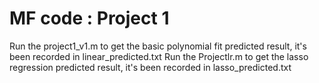 # MF code : Project 1
Run the project1_v1.m to get the basic polynomial fit predicted result, it's been recorded in linear_predicted.txt
Run the Projectlr.m to get the lasso regression predicted result, it's been recorded in lasso_predicted.txt
